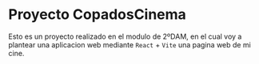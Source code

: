 # Proyecto CopadosCinema

Esto es un proyecto realizado en el modulo de 2ºDAM, en el cual voy a plantear una aplicacion web mediante `React` + `Vite` una pagina web de mi cine.


